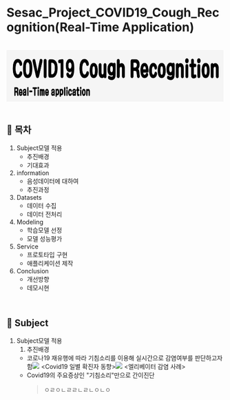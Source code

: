 # Sesac_Project_COVID19_Cough_Recognition(Real-Time Application)

&nbsp;
<img src="./image/main.png" height="120">
&nbsp;
## 🎈 __목차__
1. Subject모델 적용
    * 추진배경
    * 기대효과
2. information
    * 음성데이터에 대하여
    * 추진과정
3. Datasets
    * 데이터 수집
    * 데이터 전처리
4. Modeling
    * 학습모델 선정
    * 모델 성능평가
5. Service
    * 프로토타입 구현
    * 애플리케이션 제작
6. Conclusion
    * 개선방향
    * 데모시현

   

&nbsp;
## 🎈 __Subject__
1. Subject모델 적용
    1) 추진배경
      * 코로나19 재유행에 따라 기침소리를 이용해 실시간으로 감염여부를 판단하고자 함<img src="./image/image1_1.png" height="175">
      <Covid19 일별 확진자 동향><img src="./image/image1_2.png" height="175">
      <엘리베이터 감염 사례>
      * Covid19의 주요증상인 "기침소리"만으로 간이진단
         > ㅇㄹㅇㄴㄹㄹㄴㄹㄴㅇㄴㅇ
      
    
